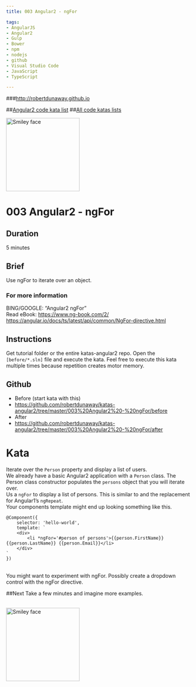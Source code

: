 ```yaml
---
title: 003 Angular2 - ngFor

tags: 
- AngularJS
- Angular2
- Gulp
- Bower
- npm
- nodejs
- github
- Visual Studio Code
- JavaScript
- TypeScript

---
```


###http://robertdunaway.github.io

##[Angular2 code kata list](http://mycodekatas.github.io/angular2.html)
##[All code katas lists](http://mycodekatas.github.io/)

 <img src="https://raw.githubusercontent.com/robertdunaway/katas-angular2/master/katas-Angular2-logo.png" alt="Smiley face" height="200" width="200"> 

# 003 Angular2 - ngFor

## Duration
5 minutes

## Brief
Use ngFor to iterate over an object.

### For more information 
BING/GOOGLE: “Angular2 ngFor”
<br>
Read eBook: https://www.ng-book.com/2/
<br>
https://angular.io/docs/ts/latest/api/common/NgFor-directive.html


## Instructions
Get tutorial folder or the entire katas-angular2 repo.
Open the `[before/*.sln]` file and execute the kata.
Feel free to execute this kata multiple times because repetition creates motor memory.

## Github
 - Before (start kata with this)
  - https://github.com/robertdunaway/katas-angular2/tree/master/003%20Angular2%20-%20ngFor/before
 - After
  - https://github.com/robertdunaway/katas-angular2/tree/master/003%20Angular2%20-%20ngFor/after


# Kata

Iterate over the `Person` property and display a list of users.
<br>
We already have a basic Angular2 application with a `Person` class.  The Person class constructor populates the `persons` object that you will iterate over.
<br>
Us a `ngFor` to display a list of persons.  This is similar to and the replacement for Angular1’s `ngRepeat`.
<br>
Your components template might end up looking something like this.
<br>
```
@Component({
    selector: 'hello-world',
    template: `
    <div>
        <li *ngFor='#person of persons'>{{person.FirstName}} {{person.LastName}} {{person.Email}}</li>
    </div>
`
})

```
<br>
You might want to experiment with ngFor.  Possibly create a dropdown control with the ngFor directive.


##Next
Take a few minutes and imagine more examples. 

<br>

 <img src="https://raw.githubusercontent.com/robertdunaway/katas-angular2/master/katas-Angular2-logo.png" alt="Smiley face" height="200" width="200"> 